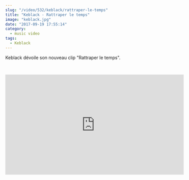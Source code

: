 ```yaml
--- 
slug: "/video/532/keblack/rattraper-le-temps"
title: "Keblack - Rattraper le temps"
image: "keblack.jpg"
date: "2017-09-19 17:55:14"
category:
  - music video
tags:
  - Keblack
---
```

<p>Keblack dévoile son nouveau clip "Rattraper le temps".</p><br/><p><iframe width="560" height="315" src="https://www.youtube.com/embed/1NyOh7CQMpE" frameborder="0" allowfullscreen></iframe></p>